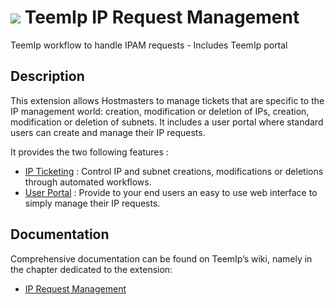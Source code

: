# <img src="https://wiki.teemip.net/lib/exe/fetch.php?media=extensions:classicon_iprequest.png"> TeemIp IP Request Management
TeemIp workflow to handle IPAM requests - Includes TeemIp portal


## Description

This extension allows Hostmasters to manage tickets that are specific to the IP management world: creation, modification or deletion of IPs, creation, modification or deletion of subnets. It includes a user portal where standard users can create and manage their IP requests.

It provides the two following features :

- [IP Ticketing][1] : Control IP and subnet creations, modifications or deletions through automated workflows.
- [User Portal][2] : Provide to your end users an easy to use web interface to simply manage their IP requests.


## Documentation

Comprehensive documentation can be found on TeemIp’s wiki, namely in the chapter dedicated to the extension:

- [IP Request Management][3]

[1]: https://wiki.teemip.net/doku.php?id=extensions:teemip-request-mgmt
[2]: https://wiki.teemip.net/doku.php?id=2_x:portal:start
[3]: https://wiki.teemip.net/doku.php?id=extensions:teemip-request-mgmt
